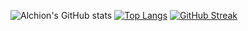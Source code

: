 ![Alchion's GitHub stats](https://github-readme-stats.vercel.app/api?username=Alchion&show_icons=true&theme=tokyonight)
[![Top Langs](https://github-readme-stats.vercel.app/api/top-langs/?username=Alchion&theme=tokyonight)](https://github.com/Alchion/github-readme-stats)
[![GitHub Streak](https://github-readme-streak-stats.herokuapp.com/?user=Alchion&layout=compact&theme=tokyonight)](https://git.io/streak-stats)